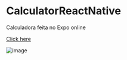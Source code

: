 # CalculatorReactNative
 Calculadora feita no Expo online

[Click here](https://snack.expo.dev/@patriciaban/3dce93)

![image](https://user-images.githubusercontent.com/92181116/138013669-6ebe1e1b-6a35-49bc-8996-b7ffdb20e000.png)

